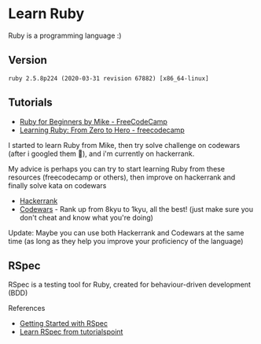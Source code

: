 # Learn Ruby

Ruby is a programming language :)

## Version

`ruby 2.5.8p224 (2020-03-31 revision 67882) [x86_64-linux]`

## Tutorials

- [Ruby for Beginners by Mike - FreeCodeCamp](https://www.youtube.com/watch?v=t_ispmWmdjY)
- [Learning Ruby: From Zero to Hero - freecodecamp](https://www.freecodecamp.org/news/learning-ruby-from-zero-to-hero-90ad4eecc82d/)

I started to learn Ruby from Mike, then try solve challenge on codewars (after i googled them :hand_over_mouth:), and i'm currently on hackerrank.

My advice is perhaps you can try to start learning Ruby from these resources (freecodecamp or others), then improve on hackerrank and finally solve kata on codewars
- [Hackerrank](https://www.hackerrank.com/)
- [Codewars](https://www.codewars.com/) - Rank up from 8kyu to 1kyu, all the best! (just make sure you don't cheat and know what you're doing)

Update: Maybe you can use both Hackerrank and Codewars at the same time (as long as they help you improve your proficiency of the language)

## RSpec
RSpec is a testing tool for Ruby, created for behaviour-driven development (BDD)

References
- [Getting Started with RSpec](https://semaphoreci.com/community/tutorials/getting-started-with-rspec)
- [Learn RSpec from tutorialspoint](https://www.tutorialspoint.com/rspec/index.htm)